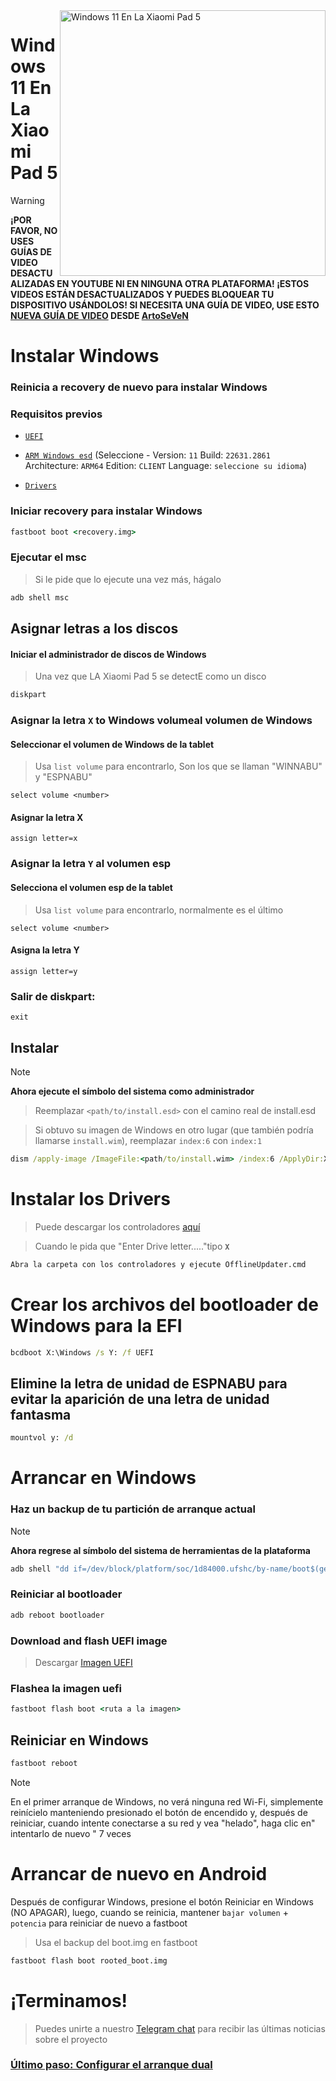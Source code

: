 <img align="right" src="https://raw.githubusercontent.com/erdilS/Port-Windows-11-Xiaomi-Pad-5/main/nabu.png" width="425" alt="Windows 11 En La Xiaomi Pad 5">

# Windows 11 En La Xiaomi Pad 5

> [!WARNING]
> **¡POR FAVOR, NO USES GUÍAS DE VIDEO DESACTUALIZADAS EN YOUTUBE NI EN NINGUNA OTRA PLATAFORMA! ¡ESTOS VIDEOS ESTÁN DESACTUALIZADOS Y PUEDES BLOQUEAR TU DISPOSITIVO USÁNDOLOS! SI NECESITA UNA GUÍA DE VIDEO, USE ESTO [NUEVA GUÍA DE VIDEO](https://www.youtube.com/watch?v=rGPbdFq7gKs) DESDE [ArtoSeVeN](https://www.youtube.com/channel/UCYjwfxlYlJ7Nnzv01oszQvA)**

# Instalar Windows

### Reinicia a recovery de nuevo para instalar Windows

### Requisitos previos
  
- [```UEFI```](https://github.com/erdilS/Port-Windows-11-Xiaomi-Pad-5/raw/main/images/xiaomi-nabu_20240212-V2.img)

- [```ARM Windows esd```](https://worproject.com/esd) (Seleccione - Version:  ```11``` Build:  ```22631.2861``` Architecture:  ```ARM64``` Edition:  ```CLIENT``` Language:  ```seleccione su idioma```)
  
- [```Drivers```](https://github.com/map220v/MiPad5-Drivers/releases/latest)


### Iniciar recovery para instalar Windows
```cmd
fastboot boot <recovery.img>
```


### Ejecutar el msc 
> Si le pide que lo ejecute una vez más, hágalo

```cmd
adb shell msc
```

## Asignar letras a los discos
  

#### Iniciar el administrador de discos de Windows

> Una vez que LA Xiaomi Pad 5 se detectE como un disco

```cmd
diskpart
```


### Asignar la letra `X` to Windows volumeal volumen de Windows

#### Seleccionar el volumen de Windows de la tablet
> Usa `list volume` para encontrarlo, Son los que se llaman "WINNABU" y "ESPNABU"

```diskpart
select volume <number>
```

#### Asignar la letra X
```diskpart
assign letter=x
```

### Asignar la letra `Y` al volumen esp

#### Selecciona el volumen esp de la tablet
> Usa `list volume` para encontrarlo, normalmente es el último

```diskpart
select volume <number>
```

#### Asigna la letra Y

```diskpart
assign letter=y
```

### Salir de diskpart:
```diskpart
exit
```

  
  

## Instalar
> [!NOTE]
> **Ahora ejecute el símbolo del sistema como administrador**

>  Reemplazar `<path/to/install.esd>` con el camino real de install.esd

>  Si obtuvo su imagen de Windows en otro lugar (que también podría llamarse `install.wim`), reemplazar `index:6` con `index:1`

```cmd
dism /apply-image /ImageFile:<path/to/install.wim> /index:6 /ApplyDir:X:\
```

# Instalar los Drivers

> Puede descargar los controladores [aquí](https://github.com/map220v/MiPad5-Drivers/releases/latest)

> Cuando le pida que "Enter Drive letter....."tipo **`X`**


```cmd
Abra la carpeta con los controladores y ejecute OfflineUpdater.cmd
```  

# Crear los archivos del bootloader de Windows para la EFI 

```cmd
bcdboot X:\Windows /s Y: /f UEFI
```

## Elimine la letra de unidad de ESPNABU para evitar la aparición de una letra de unidad fantasma

```cmd
mountvol y: /d
```
  

# Arrancar en Windows

### Haz un backup de tu partición de arranque actual
> [!NOTE]
> **Ahora regrese al símbolo del sistema de herramientas de la plataforma**

```cmd
adb shell "dd if=/dev/block/platform/soc/1d84000.ufshc/by-name/boot$(getprop ro.boot.slot_suffix) of=/tmp/rooted_boot.img" && adb pull /tmp/rooted_boot.img
```

### Reiniciar al bootloader

```cmd
adb reboot bootloader
```
### Download and flash UEFI image
>Descargar [Imagen UEFI](https://github.com/erdilS/Port-Windows-11-Xiaomi-Pad-5/raw/main/images/xiaomi-nabu_20240212-V2.img)
### Flashea la imagen uefi 

```cmd
fastboot flash boot <ruta a la imagen>
```
## Reiniciar en Windows
```cmd
fastboot reboot
```

> [!NOTE]
> En el primer arranque de Windows, no verá ninguna red Wi-Fi, simplemente reinícielo manteniendo presionado el botón de encendido y, después de reiniciar, cuando intente conectarse a su red y vea "helado", haga clic en" intentarlo de nuevo " 7 veces

# Arrancar de nuevo en Android
Después de configurar Windows, presione el botón Reiniciar en Windows (NO APAGAR), luego, cuando se reinicia, mantener `bajar volumen` + `potencia` para reiniciar de nuevo a fastboot
> Usa el backup del boot.img en fastboot

```cmd
fastboot flash boot rooted_boot.img
```

# ¡Terminamos!
> Puedes unirte a nuestro [Telegram chat](https://t.me/nabuwoa) para recibir las últimas noticias sobre el proyecto
### [Último paso: Configurar el arranque dual](dualboot-es.md)
